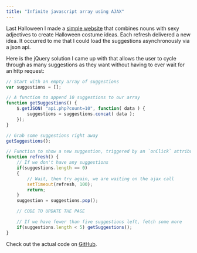```yaml
---
title: "Infinite javascript array using AJAX"
---
```


Last Halloween I made a [simple website] that combines nouns with sexy
adjectives to create Halloween costume ideas. Each refresh delivered a new
idea. It occurred to me that I could load the suggestions asynchronously via
a json api.

Here is the jQuery solution I came up with that allows the user to cycle
through as many suggestions as they want without having to ever wait for an
http request:

~~~javascript
// Start with an empty array of suggestions
var suggestions = [];

// A function to append 10 suggestions to our array
function getSuggestions() {
    $.getJSON( "api.php?count=10", function( data ) {
        suggestions = suggestions.concat( data );
    });
}

// Grab some suggestions right away
getSuggestions();

// Function to show a new suggestion, triggered by an `onClick` attribute
function refresh() {
    // If we don't have any suggestions
    if(suggestions.length == 0)
    {
        // Wait, then try again, we are waiting on the ajax call
        setTimeout(refresh, 100);
        return;
    }
    suggestion = suggestions.pop();

    // CODE TO UPDATE THE PAGE

    // If we have fewer than five suggestions left, fetch some more
    if(suggestions.length < 5) getSuggestions();
}
~~~

Check out the actual code on [GitHub].

[simple website]: http://whatthefuckshouldibeforhalloween.com
[GitHub]: https://github.com/captbaritone/whatthefuckshouldibeforhalloween/blob/master/index.php
